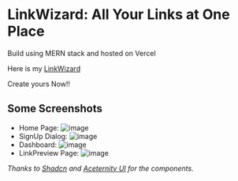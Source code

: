 # LinkWizard: All Your Links at One Place

Build using MERN stack and hosted on Vercel

Here is my [LinkWizard](https://linkwizard.vercel.app/mspatel)

Create yours Now!!

## Some Screenshots

- Home Page: ![image](https://github.com/user-attachments/assets/bdf0f613-4db4-4253-98c4-cff186ad7c9e)
- SignUp Dialog: ![image](https://github.com/user-attachments/assets/176bd47b-9cd2-4499-ac15-4fa2a18db353)
- Dashboard: ![image](https://github.com/user-attachments/assets/f1be5526-4d7e-4802-9569-350808db0989)
- LinkPreview Page: ![image](https://github.com/user-attachments/assets/1039cbe8-47d6-4a0e-aad8-35c05f78508c)

<em>Thanks to [Shadcn](https://ui.shadcn.com/) and [Aceternity UI](https://ui.aceternity.com/) for the components.</em>

